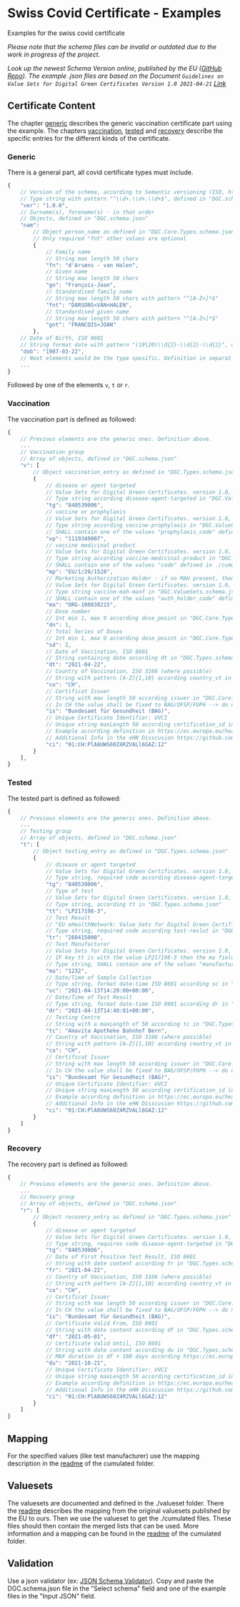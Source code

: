 # Swiss Covid Certificate - Examples

Examples for the swiss covid certificate

*Please note that the schema files can be invalid or outdated due to the work in progress of the project.*

*Look up the newest Schema Version online, published by the EU ([GitHub Repo](https://github.com/eu-digital-green-certificates/ehn-dgc-schema)). The example .json files are based on the Document `Guidelines on Value Sets for Digital Green Certificates Version 1.0 2021-04-21` [Link](https://ec.europa.eu/health/sites/health/files/ehealth/docs/digital-green-certificates_dt-specifications_en.pdf)*

## Certificate Content

The chapter [generic](#generic) describes the generic vaccination certificate part using the example.
The chapters [vaccination](#vaccination), [tested](#tested) and [recovery](#recovery) describe the specific entries for the different kinds of the certificate.

### Generic

There is a general part, all covid certificate types must include.

```javascript
{
    // Version of the schema, according to Semantic versioning (ISO, https://semver.org/ version 2.0.0 or newer)
    // Type string with pattern "^\\d+.\\d+.\\d+$", defined in "DGC.schema.json"
    "ver": "1.0.0",
    // Surname(s), forename(s) - in that order 
    // Objects, defined in "DGC.schema.json"
    "nam": 
        // Object person_name as defined in "DGC.Core.Types.schema.json"
        // Only required "fnt" other values are optional
        {
            // Family name
            // String max length 50 chars
            "fn": "d'Arsøns - van Halen",
            // Given name
            // String max length 50 chars
            "gn": "François-Joan",
            // Standardised family name
            // String max length 50 chars with pattern "^[A-Z<]*$"
            "fnt": "DARSONS<VAN<HALEN",
            // Standardised given name
            // String max length 50 chars with pattern "^[A-Z<]*$"
            "gnt": "FRANCOIS<JOAN"
        },
    // Date of Birth, ISO 8601
    // String format date with pattern "(19|20)\\d{2}-\\d{2}-\\d{2}", defined dob in "DGC.schema.json"
    "dob": "1987-03-22",
    // Next elements would be the type spesific. Definition in separat chapters.
    ...
}

```

Followed by one of the elements `v`, `t` or `r`.

### Vaccination

The vaccination part is defined as followed:

```javascript
{
    // Previous elements are the generic ones. Definition above.
    ...
    // Vaccination group
    // Array of objects, defined in "DGC.schema.json"
    "v": [
        // Object vaccination_entry as defined in "DGC.Types.schema.json"
        {
            // disease or agent targeted
            // Value Sets for Digital Green Certificates. version 1.0, 2021-04-16, section 2.1
            // Type string according disease-agent-targeted in "DGC.ValueSets.schema.json"
            "tg": "840539006",
            // vaccine or prophylaxis
            // Value Sets for Digital Green Certificates. version 1.0, 2021-04-16, section 2.2
            // Type string according vaccine-prophylaxis in "DGC.ValueSets.schema.json"
            // SHALL contain one of the values "prophylaxis_code" defined in ./cumulated/covid-19-vaccines.json
            "vp": "1119349007",
            // vaccine medicinal product
            // Value Sets for Digital Green Certificates. version 1.0, 2021-04-16, section 2.3
            // Type string according vaccine-medicinal-product in "DGC.ValueSets.schema.json"
            // SHALL contain one of the values "code" defined in ./cumulated/covid-19-vaccines.json
            "mp": "EU/1/20/1528",
            // Marketing Authorization Holder - if no MAH present, thenmanufacturer
            // Value Sets for Digital Green Certificates. version 1.0, 2021-04-16, section 2.3
            // Type string vaccine-mah-manf in "DGC.ValueSets.schema.json"
            // SHALL contain one of the values "auth_holder_code" defined in ./cumulated/covid-19-vaccines.json
            "ma": "ORG-100030215",
            // Dose number
            // Int min 1, max 9 according dose_posint in "DGC.Core.Types.schema.json"
            "dn": 1,
            // Total Series of Doses
            // Int min 1, max 9 according dose_posint in "DGC.Core.Types.schema.json"
            "sd": 2,
            // Date of Vaccination, ISO 8601
            // String containing date according dt in "DGC.Types.schema.json"
            "dt": "2021-04-22",
            // Country of Vaccination, ISO 3166 (where possible)
            // String with pattern [A-Z]{1,10} according country_vt in "DGC.Core.Types.schema.json"
            "co": "CH",
            // Certificat Issuer
            // String with max length 50 according issuer in "DGC.Core.Types.schema.json"
            // In CH the value shall be fixed to BAG/OFSP/FOPH --> do not forget the translations/languages (EN/DE/FR/IT)
            "is": "Bundesamt für Gesundheit (BAG)",
            // Unique Certificate Identifier: UVCI
            // Unique string maxLength 50 according certification_id in "DGC.Core.Types.schema.json"
            // Example according definition in https://ec.europa.eu/health/sites/health/files/ehealth/docs/vaccination-proof_interoperability-guidelines_en.pdf ANNEX 2
            // Additional Info in the eHN Disscusion https://github.com/ehn-digital-green-development/ehn-dgc-schema/issues/15
            "ci": "01:CH:PlA8UWS60Z4RZVALl6GAZ:12"
        }
    ],
}

```

### Tested

The tested part is defined as followed:

```javascript
{
    // Previous elements are the generic ones. Definition above.
    ...
    // Testing group
    // Array of objects, defined in "DGC.schema.json"
    "t": [
        // Object testing_entry as defined in "DGC.Types.schema.json"
        {
            // disease or agent targeted
            // Value Sets for Digital Green Certificates. version 1.0, 2021-04-16, section 2.1
            // Type string, required code according disease-agent-targeted in "DGC.ValueSets.schema.json"
            "tg": "840539006",
            // Type of test
            // Value Sets for Digital Green Certificates. version 1.0, 2021-04-16, section 2.7
            // Type string, according tt in "DGC.Types.schema.json"
            "tt": "LP217198-3",
            // Test Result
            // "EU eHealthNetwork: Value Sets for Digital Green Certificates. version 1.0, 2021-04-16, section 2.9
            // Type string, required code according test-reslut in "DGC.ValueSets.schema.json"
            "tr": "260415000",
            // Test Manufacturer
            // Value Sets for Digital Green Certificates. version 1.0, 2021-04-16, section 2.8
            // IF key tt is with the value LP217198-3 then the ma field SHALL be set.
            // Type string, SHALL contain one of the values "manufacturer_code_eu" defined in ./cumulated/covid-19-tests.json
            "ma": "1232",
            // Date/Time of Sample Collection
            // Type string, format date-time ISO 8601 according sc in "DGC.Types.schema.json"
            "sc": "2021-04-13T14:20:00+00:00",
            // Date/Time of Test Result
            // Type string, format date-time ISO 8601 according dr in "DGC.Types.schema.json"
            "dr": "2021-04-13T14:40:01+00:00",
            // Testing Centre
            // String with a maxLength of 50 according tc in "DGC.Types.schema.json"
            "tc": "Amavita Apotheke Bahnhof Bern",  
            // Country of Vaccination, ISO 3166 (where possible)
            // String with pattern [A-Z]{1,10} according country_vt in "DGC.Core.Types.schema.json"
            "co": "CH",
            // Certificat Issuer
            // String with max length 50 according issuer in "DGC.Core.Types.schema.json"
            // In CH the value shall be fixed to BAG/OFSP/FOPH --> do not forget the translations/languages (EN/DE/FR/IT)
            "is": "Bundesamt für Gesundheit (BAG)",
            // Unique Certificate Identifier: UVCI
            // Unique string maxLength 50 according certification_id in "DGC.Core.Types.schema.json"
            // Example according definition in https://ec.europa.eu/health/sites/health/files/ehealth/docs/vaccination-proof_interoperability-guidelines_en.pdf ANNEX 2
            // Additional Info in the eHN Disscusion https://github.com/ehn-digital-green-development/ehn-dgc-schema/issues/15
            "ci": "01:CH:PlA8UWS60Z4RZVALl6GAZ:12"
        }
    ]
}
```

### Recovery

The recovery part is defined as followed:

```javascript
{
    // Previous elements are the generic ones. Definition above.
    ...
    // Recovery group
    // Array of objects, defined in "DGC.schema.json"
    "r": [
        // Object recovery_entry as defined in "DGC.Types.schema.json"
        {
            // disease or agent targeted
            // Value Sets for Digital Green Certificates. version 1.0, 2021-04-16, section 2.1
            // Type string, requires code disease-agent-targeted in "DGC.ValueSets.schema.json"
            "tg": "840539006",
            // Date of First Positive Test Result, ISO 8601
            // String with date content according fr in "DGC.Types.schema.json" 
            "fr": "2021-04-22",
            // Country of Vaccination, ISO 3166 (where possible)
            // String with pattern [A-Z]{1,10} according country_vt in "DGC.Core.Types.schema.json"
            "co": "CH",
            // Certificat Issuer
            // String with max length 50 according issuer in "DGC.Core.Types.schema.json"
            // In CH the value shall be fixed to BAG/OFSP/FOPH --> do not forget the translations/languages (EN/DE/FR/IT)
            "is": "Bundesamt für Gesundheit (BAG)",
            // Certificate Valid From, ISO 8601
            // String with date content according df in "DGC.Types.schema.json" 
            "df": "2021-05-01",
            // Certificate Valid Until, ISO 8601
            // String with date content according du in "DGC.Types.schema.json"
            // MAX duration is df + 180 days according https://ec.europa.eu/health/sites/health/files/ehealth/docs/digital-green-certificates_dt-specifications_en.pdf
            "du": "2021-10-21",
            // Unique Certificate Identifier: UVCI
            // Unique string maxLength 50 according certification_id in "DGC.Core.Types.schema.json"
            // Example according definition in https://ec.europa.eu/health/sites/health/files/ehealth/docs/vaccination-proof_interoperability-guidelines_en.pdf ANNEX 2
            // Additional Info in the eHN Disscusion https://github.com/ehn-digital-green-development/ehn-dgc-schema/issues/15
            "ci": "01:CH:PlA8UWS60Z4RZVALl6GAZ:12"
        }
    ]
}

```

## Mapping

For the specified values (like test manufacturer) use the mapping description in the [readme](./cumulated) of the cumulated folder.

## Valuesets

The valuesets are documented and defined in the ./valueset folder. There the [readme](./valuesets) describes the mapping from the original valuesets published by the EU to ours. Then we use the valueset to get the ./cumulated files. These files should then contain the merged lists that can be used. More information and a mapping can be found in the [readme](./cumulated) of the cumulated folder.

## Validation

Use a json validator (ex: [JSON Schema Validator](https://www.jsonschemavalidator.net/)).
Copy and paste the DGC.schema.json file in the "Select schema" field and one of the example files in the "Input JSON" field.
